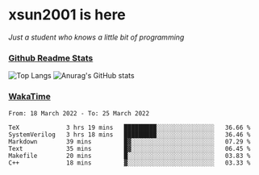 # xsun2001 is here

*Just a student who knows a little bit of programming*

### [Github Readme Stats](https://github.com/anuraghazra/github-readme-stats)

![Top Langs](https://github-readme-stats.vercel.app/api/top-langs/?username=xsun2001&layout=compact&theme=radical) ![Anurag's GitHub stats](https://github-readme-stats.vercel.app/api?username=xsun2001&show_icons=true&theme=radical)

### [WakaTime](https://wakatime.com)

<!--START_SECTION:waka-->

```text
From: 18 March 2022 - To: 25 March 2022

TeX             3 hrs 19 mins   █████████░░░░░░░░░░░░░░░░   36.66 %
SystemVerilog   3 hrs 18 mins   █████████░░░░░░░░░░░░░░░░   36.46 %
Markdown        39 mins         █▓░░░░░░░░░░░░░░░░░░░░░░░   07.29 %
Text            35 mins         █▓░░░░░░░░░░░░░░░░░░░░░░░   06.45 %
Makefile        20 mins         █░░░░░░░░░░░░░░░░░░░░░░░░   03.83 %
C++             18 mins         ▓░░░░░░░░░░░░░░░░░░░░░░░░   03.33 %
```

<!--END_SECTION:waka-->
